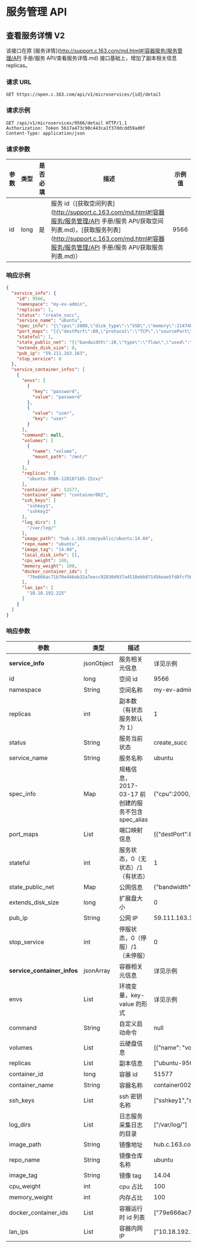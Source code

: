 # 服务管理 API

## 查看服务详情 V2

该接口在原 [服务详情](http://support.c.163.com/md.html#!容器服务/服务管理/API 手册/服务 API/查看服务详情.md) 接口基础上，增加了副本相关信息 replicas。

### 请求 URL

`GET https://open.c.163.com/api/v1/microservices/{id}/detail`

### 请求示例

```http
GET /api/v1/microservices/9566/detail HTTP/1.1
Authorization: Token 5b17a473c90c443ca1f37ddcdd59ad0f
Content-Type: application/json
```

### 请求参数

| 参数 | 类型 | 是否必填 |                                  描述                                 | 示例值 |
|------|------|----------|-----------------------------------------------------------------------|--------|
| id| long | 是       | 服务 id（[获取空间列表](http://support.c.163.com/md.html#!容器服务/服务管理/API 手册/服务 API/获取空间列表.md)，[获取服务列表](http://support.c.163.com/md.html#!容器服务/服务管理/API 手册/服务 API/获取服务列表.md)） |  9566 |


### 响应示例

```json
{
  "service_info": {
    "id": 9566,
    "namespace": "my-ev-admin",
    "replicas": 1,
    "status": "create_succ",
    "service_name": "ubuntu",
    "spec_info": "{\"cpu\":2000,\"disk_type\":\"SSD\",\"memory\":2147483648,\"spec_alias\":\"C2M2S20\",\"storage\":20}",  //2017-03-17 前创建的服务不包含 spec_alias
    "port_maps": "[{\"destPort\":80,\"protocol\":\"TCP\",\"sourcePort\":8080}]",
    "stateful": 1,
    "state_public_net": "{\"bandwidth\":20,\"type\":\"flow\",\"used\":true}",
    "extends_disk_size": 0,
    "pub_ip": "59.111.163.163",
    "stop_service": 0
  },
  "service_container_infos": [
    {
      "envs": [
        {
          "key": "password",
          "value": "password"
        },
        {
          "value": "user",
          "key": "user"
        }
      ],
      "command": null,
      "volumes": [
        {
          "name": "volume",
          "mount_path": "/mnt/"
        }
      ],
      "replicas": [
        "ubuntu-9566-128187165-15zxz"
      ],
      "container_id": 51577,
      "container_name": "container002",
      "ssh_keys": [
        "sshkey1",
        "sshkey2"
      ],
      "log_dirs": [
        "/var/log/"
      ],
      "image_path": "hub.c.163.com/public/ubuntu:14.04",
      "repo_name": "ubuntu",
      "image_tag": "14.04",
      "local_disk_info": [],
      "cpu_weight": 100,
      "memory_weight": 100,
      "docker_container_ids": [
        "79e666ac71b70e446eb32a7eecc92830d937a4518ebb871456eae5fd8fcf5627"
      ],
      "lan_ips": [
        "10.18.192.225"
      ]
    }
  ]
}
```

### 响应参数

|             参数            |    类型    |                        描述                        |                                                示例值                                                |
|-----------------------------|------------|----------------------------------------------------|------------------------------------------------------------------------------------------------------|
| **service_info**            | jsonObject | 服务相关元信息                                     | 详见示例                                                                                             |
| id                          | long       | 空间 id                                            | 9566                                                                                                 |
| namespace                   | String     | 空间名称                                           | my-ev-admin                                                                                          |
| replicas                    | int        | 副本数（有状态服务默认为 1）                       | 1                                                                                                    |
| status                      | String     | 服务当前状态                                       | create_succ                                                                                          |
| service_name                | String     | 服务名称                                           | ubuntu                                                                                               |
| spec_info                   | Map        | 规格信息，2017-03-17 前创建的服务不包含 spec_alias | {\"cpu\":2000,\"disk_type\":\"SSD\",\"memory\":2147483648,\"spec_alias\":\"C2M2S20\",\"storage\":20} |
| port_maps                   | List       | 端口映射信息                                       | [{\"destPort\":80,\"protocol\":\"TCP\",\"sourcePort\":8080}]                                         |
| stateful                    | int        | 服务状态，0（无状态）/1（有状态）                  | 1                                                                                                    |
| state_public_net            | Map        | 公网信息                                           | {\"bandwidth\":20,\"type\":\"flow\",\"used\":true}                                                   |
| extends_disk_size           | long       | 扩展盘大小                                         | 0                                                                                                    |
| pub_ip                      | String     | 公网 IP                                            | 59.111.163.163                                                                                       |
| stop_service                | int        | 停服状态，0（停服）/1（未停服）                    | 0                                                                                                    |
| **service_container_infos** | jsonArray  | 容器相关元信息                                     | 详见示例                                                                                             |
| envs                        | List       | 环境变量，key-value 的形式                         | 详见示例                                                                                             |
| command                     | String     | 自定义启动命令                                     | null                                                                                                 |
| volumes                     | List       | 云硬盘信息                                         | [{"name": "volume","mount_path": "/mnt/"}]                                                           |
| replicas                    | List       | 副本信息                                           | ["ubuntu-9566-128187165-15zxz"]                                                                      |
| container_id                | long       | 容器 id                                            | 51577                                                                                                |
| container_name              | String     | 容器名称                                           | container002                                                                                         |
| ssh_keys                    | List       | ssh 密钥名称                                       | ["sshkey1","sshkey2"]                                                                                |
| log_dirs                    | List       | 日志服务采集日志的目录                             | ["/var/log/"]                                                                                        |
| image_path                  | String     | 镜像地址                                           | hub.c.163.com/public/ubuntu:14.04                                                                    |
| repo_name                   | String     | 镜像仓库名称                                       | ubuntu                                                                                               |
| image_tag                   | String     | 镜像 tag                                           | 14.04                                                                                                |
| cpu_weight                  | int        | cpu 占比                                           | 100                                                                                                  |
| memory_weight               | int        | 内存占比                                           | 100                                                                                                  |
| docker_container_ids        | List       | 容器运行时 id 列表                                 | ["79e666ac71b70e446eb32a7eecc92830d937a4518ebb871456eae5fd8fcf5627"]                                 |
| lan_ips                     | List       | 容器内网 IP                                        | ["10.18.192.225"]                                                                                    |